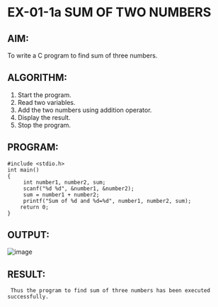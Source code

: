 # EX-01-1a  SUM OF TWO NUMBERS

## AIM:
   To write a C program to find sum of three numbers.

## ALGORITHM:
1. Start the program.
2. Read two variables.
3. Add the two numbers using addition operator.
4. Display the result.
5. Stop the program.

## PROGRAM:
```
#include <stdio.h>
int main()
{    
     int number1, number2, sum;
     scanf("%d %d", &number1, &number2);
     sum = number1 + number2;      
     printf("Sum of %d and %d=%d", number1, number2, sum);
    return 0;
}
```
## OUTPUT:
![image](https://github.com/Yuvaranithulasingam/EX-01-1a/assets/121418522/abe01f9d-fa20-42d5-8b20-3d7df44ef9ca)

## RESULT:
     Thus the program to find sum of three numbers has been executed successfully.
